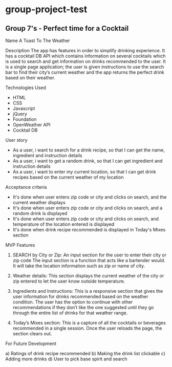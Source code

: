 # group-project-test

## Group 7's - Perfect time for a Cocktail

Name 
A Toast To The Weather

Description 
The app has features in order to simplify drinking experience. It has a cocktail DB API which contains information on several cocktails which is used to search and get information on drinks recommended to the user. It is a single page application; the user is given instructions to use the search bar to find their city’s current weather and the app returns the perfect drink based on their weather. 

Technologies Used 
- HTML
- CSS
- Javascript
- jQuery
- Foundation
- OpenWeather API
- Cocktail DB 

User story
* As a user, i want to search for a drink recipe, so that I can get the name, ingredient and instruction details 
* As a user, i want to get a random drink, so that I can get ingredient and instruction details 
* As a user, i want to enter my current location, so that I can get drink recipes based on the current weather of my location 

Acceptance criteria 
* It's done when user enters zip code or city and clicks on search, and the current weather displays 
* It's done when user enters zip code or city and clicks on search, and a random drink is displayed 
* It's done when user enters zip code or city and clicks on search, and temperature of the location entered is displayed 
* It's done when drink recipe recommended is displayed in Today's Mixes section

MVP Features 
1. SEARCH by City or Zip: An input section for the user to enter their city or zip code
The input section is a function that acts like a bartender would. It will take the location information such as zip or name of city. 

2. Weather details: This section displays the current weather of the city or zip entered to let the user know outside temperature. 
3. Ingredients and Instructions: This is a responsive section that gives the user information for drinks recommended based on the weather condition. The user has the option to continue with other recommendations if they don’t like the one suggested until they go through the entire list of drinks for that weather range. 

4. Today’s Mixes section: This is a capture of all the cocktails or beverages recommended in a single session. Once the user reloads the page, the section clears out. 

For Future Development

a)	Ratings of drink recipe recommended 
b)	Making the drink list clickable 
c)	Adding more drinks 
d)	User to pick base spirit and search


